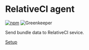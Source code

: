 # RelativeCI agent

[![npm](https://img.shields.io/npm/v/@relative-ci/agent.svg)](https://www.npmjs.com/package/@relative-ci/agent) ![Greenkeeper](https://badges.greenkeeper.io/relative-ci/agent.svg)

Send bundle data to RelativeCI sevice.

[Setup](https://relative-ci.com/documentation/setup)